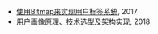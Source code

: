 * [使用Bitmap来实现用户标签系统](https://leriou.github.io/2017/12/29/user-tag-sys-on-bitmap/), 2017
* [用户画像原理、技术选型及架构实现](https://blog.csdn.net/SecondLieutenant/article/details/81153565), 2018